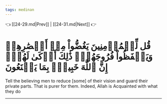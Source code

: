 ```yaml
---
tags: medinan
---
```


👈 [[24-29.md|Prev]] | [[24-31.md|Next]] 👉

# قُل لِّلۡمُؤۡمِنِينَ يَغُضُّواْ مِنۡ أَبۡصَٰرِهِمۡ وَيَحۡفَظُواْ فُرُوجَهُمۡۚ ذَٰلِكَ أَزۡكَىٰ لَهُمۡۚ إِنَّ ٱللَّهَ خَبِيرُۢ بِمَا يَصۡنَعُونَ

Tell the believing men to reduce [some] of their vision and guard their private parts. That is purer for them. Indeed, Allah is Acquainted with what they do

---


